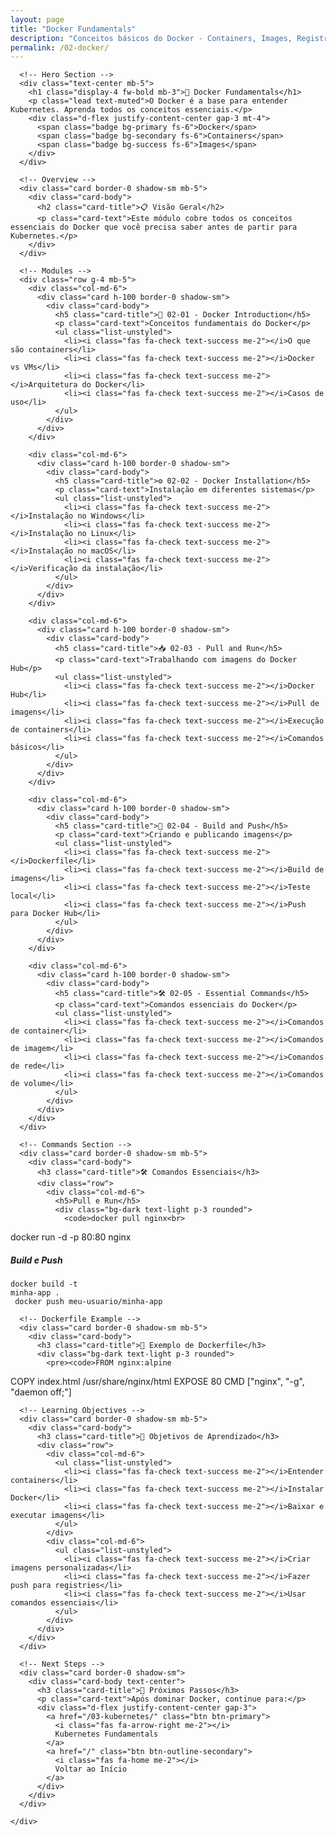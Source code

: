 ```yaml
---
layout: page
title: "Docker Fundamentals"
description: "Conceitos básicos do Docker - Containers, Images, Registry"
permalink: /02-docker/
---
```


<div class="container py-5">
  <div class="row justify-content-center">
    <div class="col-lg-10">
      
      <!-- Hero Section -->
      <div class="text-center mb-5">
        <h1 class="display-4 fw-bold mb-3">🐳 Docker Fundamentals</h1>
        <p class="lead text-muted">O Docker é a base para entender Kubernetes. Aprenda todos os conceitos essenciais.</p>
        <div class="d-flex justify-content-center gap-3 mt-4">
          <span class="badge bg-primary fs-6">Docker</span>
          <span class="badge bg-secondary fs-6">Containers</span>
          <span class="badge bg-success fs-6">Images</span>
        </div>
      </div>

      <!-- Overview -->
      <div class="card border-0 shadow-sm mb-5">
        <div class="card-body">
          <h2 class="card-title">📋 Visão Geral</h2>
          <p class="card-text">Este módulo cobre todos os conceitos essenciais do Docker que você precisa saber antes de partir para Kubernetes.</p>
        </div>
      </div>

      <!-- Modules -->
      <div class="row g-4 mb-5">
        <div class="col-md-6">
          <div class="card h-100 border-0 shadow-sm">
            <div class="card-body">
              <h5 class="card-title">📖 02-01 - Docker Introduction</h5>
              <p class="card-text">Conceitos fundamentais do Docker</p>
              <ul class="list-unstyled">
                <li><i class="fas fa-check text-success me-2"></i>O que são containers</li>
                <li><i class="fas fa-check text-success me-2"></i>Docker vs VMs</li>
                <li><i class="fas fa-check text-success me-2"></i>Arquitetura do Docker</li>
                <li><i class="fas fa-check text-success me-2"></i>Casos de uso</li>
              </ul>
            </div>
          </div>
        </div>

        <div class="col-md-6">
          <div class="card h-100 border-0 shadow-sm">
            <div class="card-body">
              <h5 class="card-title">⚙️ 02-02 - Docker Installation</h5>
              <p class="card-text">Instalação em diferentes sistemas</p>
              <ul class="list-unstyled">
                <li><i class="fas fa-check text-success me-2"></i>Instalação no Windows</li>
                <li><i class="fas fa-check text-success me-2"></i>Instalação no Linux</li>
                <li><i class="fas fa-check text-success me-2"></i>Instalação no macOS</li>
                <li><i class="fas fa-check text-success me-2"></i>Verificação da instalação</li>
              </ul>
            </div>
          </div>
        </div>

        <div class="col-md-6">
          <div class="card h-100 border-0 shadow-sm">
            <div class="card-body">
              <h5 class="card-title">📥 02-03 - Pull and Run</h5>
              <p class="card-text">Trabalhando com imagens do Docker Hub</p>
              <ul class="list-unstyled">
                <li><i class="fas fa-check text-success me-2"></i>Docker Hub</li>
                <li><i class="fas fa-check text-success me-2"></i>Pull de imagens</li>
                <li><i class="fas fa-check text-success me-2"></i>Execução de containers</li>
                <li><i class="fas fa-check text-success me-2"></i>Comandos básicos</li>
              </ul>
            </div>
          </div>
        </div>

        <div class="col-md-6">
          <div class="card h-100 border-0 shadow-sm">
            <div class="card-body">
              <h5 class="card-title">🔨 02-04 - Build and Push</h5>
              <p class="card-text">Criando e publicando imagens</p>
              <ul class="list-unstyled">
                <li><i class="fas fa-check text-success me-2"></i>Dockerfile</li>
                <li><i class="fas fa-check text-success me-2"></i>Build de imagens</li>
                <li><i class="fas fa-check text-success me-2"></i>Teste local</li>
                <li><i class="fas fa-check text-success me-2"></i>Push para Docker Hub</li>
              </ul>
            </div>
          </div>
        </div>

        <div class="col-md-6">
          <div class="card h-100 border-0 shadow-sm">
            <div class="card-body">
              <h5 class="card-title">🛠️ 02-05 - Essential Commands</h5>
              <p class="card-text">Comandos essenciais do Docker</p>
              <ul class="list-unstyled">
                <li><i class="fas fa-check text-success me-2"></i>Comandos de container</li>
                <li><i class="fas fa-check text-success me-2"></i>Comandos de imagem</li>
                <li><i class="fas fa-check text-success me-2"></i>Comandos de rede</li>
                <li><i class="fas fa-check text-success me-2"></i>Comandos de volume</li>
              </ul>
            </div>
          </div>
        </div>
      </div>

      <!-- Commands Section -->
      <div class="card border-0 shadow-sm mb-5">
        <div class="card-body">
          <h3 class="card-title">🛠️ Comandos Essenciais</h3>
          <div class="row">
            <div class="col-md-6">
              <h5>Pull e Run</h5>
              <div class="bg-dark text-light p-3 rounded">
                <code>docker pull nginx<br>
docker run -d -p 80:80 nginx</code>
              </div>
            </div>
            <div class="col-md-6">
              <h5>Build e Push</h5>
              <div class="bg-dark text-light p-3 rounded">
                <code>docker build -t minha-app .<br>
docker push meu-usuario/minha-app</code>
              </div>
            </div>
          </div>
        </div>
      </div>

      <!-- Dockerfile Example -->
      <div class="card border-0 shadow-sm mb-5">
        <div class="card-body">
          <h3 class="card-title">📝 Exemplo de Dockerfile</h3>
          <div class="bg-dark text-light p-3 rounded">
            <pre><code>FROM nginx:alpine
COPY index.html /usr/share/nginx/html
EXPOSE 80
CMD ["nginx", "-g", "daemon off;"]</code></pre>
          </div>
        </div>
      </div>

      <!-- Learning Objectives -->
      <div class="card border-0 shadow-sm mb-5">
        <div class="card-body">
          <h3 class="card-title">🎯 Objetivos de Aprendizado</h3>
          <div class="row">
            <div class="col-md-6">
              <ul class="list-unstyled">
                <li><i class="fas fa-check text-success me-2"></i>Entender containers</li>
                <li><i class="fas fa-check text-success me-2"></i>Instalar Docker</li>
                <li><i class="fas fa-check text-success me-2"></i>Baixar e executar imagens</li>
              </ul>
            </div>
            <div class="col-md-6">
              <ul class="list-unstyled">
                <li><i class="fas fa-check text-success me-2"></i>Criar imagens personalizadas</li>
                <li><i class="fas fa-check text-success me-2"></i>Fazer push para registries</li>
                <li><i class="fas fa-check text-success me-2"></i>Usar comandos essenciais</li>
              </ul>
            </div>
          </div>
        </div>
      </div>

      <!-- Next Steps -->
      <div class="card border-0 shadow-sm">
        <div class="card-body text-center">
          <h3 class="card-title">🚀 Próximos Passos</h3>
          <p class="card-text">Após dominar Docker, continue para:</p>
          <div class="d-flex justify-content-center gap-3">
            <a href="/03-kubernetes/" class="btn btn-primary">
              <i class="fas fa-arrow-right me-2"></i>
              Kubernetes Fundamentals
            </a>
            <a href="/" class="btn btn-outline-secondary">
              <i class="fas fa-home me-2"></i>
              Voltar ao Início
            </a>
          </div>
        </div>
      </div>

    </div>
  </div>
</div>
